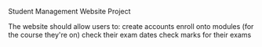 Student Management Website Project

The website should allow users to:
create accounts
enroll onto modules (for the course they're on)
check their exam dates
check marks for their exams

